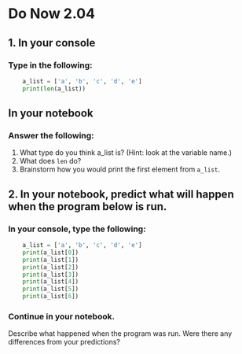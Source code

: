 # Do Now 2.04

## 1. In your console

### Type in the following:

```python
    a_list = ['a', 'b', 'c', 'd', 'e']
    print(len(a_list))
```

## In your notebook

### Answer the following:

1. What type do you think a_list is? (Hint: look at the variable name.)
2. What does `len` do?
3. Brainstorm how you would print the first element from `a_list`.

## 2. In your notebook, predict what will happen when the program below is run.

### In your console, type the following:

```python
    a_list = ['a', 'b', 'c', 'd', 'e']
    print(a_list[0])
    print(a_list[1])
    print(a_list[2])
    print(a_list[3])
    print(a_list[4])
    print(a_list[5])
    print(a_list[6])
```

### Continue in your notebook.

Describe what happened when the program was run.  Were there any differences from your predictions?
